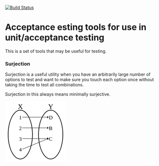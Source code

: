 [![Build Status](https://travis-ci.org/Brian-Williams/acceptanceutils.svg?branch=master)](https://travis-ci.org/Brian-Williams/acceptanceutils)

# Acceptance esting tools for use in unit/acceptance testing

This is a set of tools that may be useful for testing.

### Surjection

Surjection is a useful utility when you have an arbitrarily large number of options to test and want to make sure you
touch each option once without taking the time to test all combinations.

Surjection in this always means minimally surjective.

![Set theory is fun](/images/Surjection.svg.png?raw=true "Surjection")
